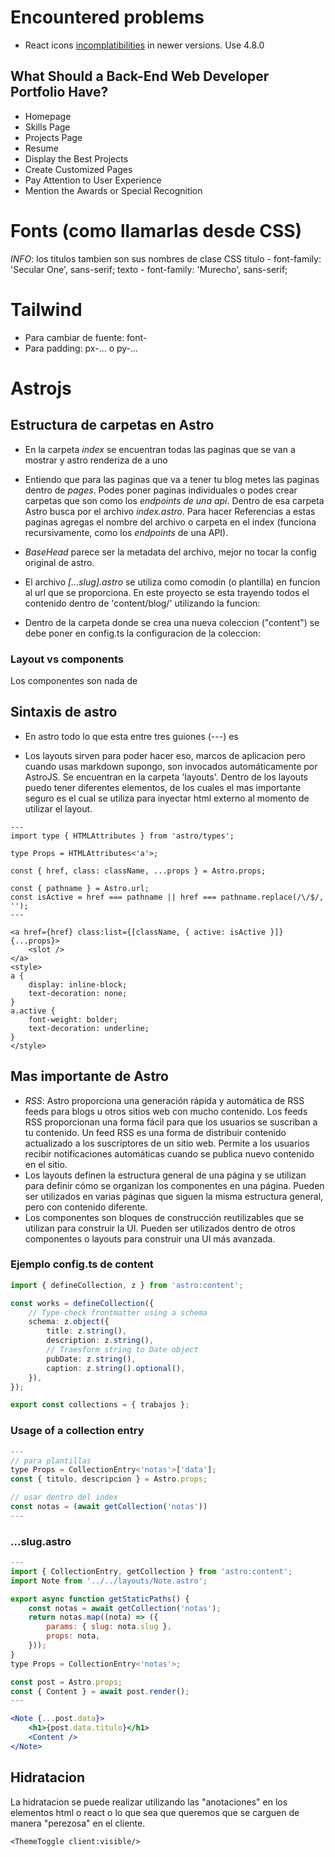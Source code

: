 # Encountered problems
- React icons [incomplatibilities](https://github.com/withastro/astro/issues/7629) in newer versions. Use 4.8.0

## What Should a Back-End Web Developer Portfolio Have?
- Homepage
- Skills Page
- Projects Page
- Resume
- Display the Best Projects
- Create Customized Pages
- Pay Attention to User Experience
- Mention the Awards or Special Recognition

# Fonts (como llamarlas desde CSS)

_INFO_: los titulos tambien son sus nombres de clase CSS
titulo - font-family: 'Secular One', sans-serif;
texto - font-family: 'Murecho', sans-serif;

# Tailwind

- Para cambiar de fuente: font-<fuente>
- Para padding: px-... o py-...

# Astrojs

## Estructura de carpetas en Astro

- En la carpeta _index_ se encuentran todas las paginas que se van a mostrar y astro renderiza de a uno
- Entiendo que para las paginas que va a tener tu blog metes las paginas dentro de _pages_. Podes poner paginas individuales o podes crear carpetas que son como los _endpoints de una api_. Dentro de esa carpeta Astro busca por el archivo _index.astro_. Para hacer Referencias a estas paginas agregas el nombre del archivo o carpeta en el index (funciona recursivamente, como los _endpoints_ de una API).
- _BaseHead_ parece ser la metadata del archivo, mejor no tocar la config original de astro.
- El archivo _[...slug].astro_ se utiliza como comodin (o plantilla) en funcion al url que se proporciona. En este proyecto se esta trayendo todos el contenido dentro de 'content/blog/' utilizando la funcion:

- Dentro de la carpeta donde se crea una nueva coleccion ("content") se debe poner en config.ts la configuracion de la coleccion:

### Layout vs components
Los componentes son nada de 

## Sintaxis de astro

- En astro todo lo que esta entre tres guiones (---) es <script></script>

- Los layouts sirven para poder hacer eso, marcos de aplicacion pero cuando usas markdown supongo, son invocados automáticamente por AstroJS. Se encuentran en la carpeta 'layouts'. Dentro de los layouts
  puedo tener diferentes elementos, de los cuales el mas importante seguro es _<slot />_ el cual se utiliza para inyectar html
  externo al momento de utilizar el layout.

```astro
---
import type { HTMLAttributes } from 'astro/types';

type Props = HTMLAttributes<'a'>;

const { href, class: className, ...props } = Astro.props;

const { pathname } = Astro.url;
const isActive = href === pathname || href === pathname.replace(/\/$/, '');
---

<a href={href} class:list={[className, { active: isActive }]} {...props}>
    <slot />
</a>
<style>
a {
    display: inline-block;
    text-decoration: none;
}
a.active {
    font-weight: bolder;
    text-decoration: underline;
}
</style>
```
## Mas importante de Astro

- _RSS_: Astro proporciona una generación rápida y automática de RSS feeds para blogs u otros sitios web con mucho contenido. Los feeds RSS proporcionan una forma fácil para que los usuarios se suscriban a tu contenido. Un feed RSS es una forma de distribuir contenido actualizado a los suscriptores de un sitio web. Permite a los usuarios recibir notificaciones automáticas cuando se publica nuevo contenido en el sitio.
- Los layouts definen la estructura general de una página y se utilizan para definir cómo se organizan los componentes en una página. Pueden ser utilizados en varias páginas que siguen la misma estructura general, pero con contenido diferente.
- Los componentes son bloques de construcción reutilizables que se utilizan para construir la UI. Pueden ser utilizados dentro de otros componentes o layouts para construir una UI más avanzada.

### Ejemplo config.ts de content
```typescript
import { defineCollection, z } from 'astro:content';

const works = defineCollection({
    // Type-check frontmatter using a schema
    schema: z.object({
        title: z.string(),
        description: z.string(),
        // Traesform string to Date object
        pubDate: z.string(),
        caption: z.string().optional(),
    }),
});

export const collections = { trabajos };
```

### Usage of a collection entry

```jsx
---
// para plantillas
type Props = CollectionEntry<'notas'>['data'];
const { titulo, descripcion } = Astro.props;

// usar dentro del index
const notas = (await getCollection('notas'))
---
```

### ...slug.astro
```jsx
---
import { CollectionEntry, getCollection } from 'astro:content';
import Note from '../../layouts/Note.astro';

export async function getStaticPaths() {
    const notas = await getCollection('notas');
    return notas.map((nota) => ({
        params: { slug: nota.slug },
        props: nota,
    }));
}
type Props = CollectionEntry<'notas'>;

const post = Astro.props;
const { Content } = await post.render();
---

<Note {...post.data}>
    <h1>{post.data.titulo}</h1>
    <Content />
</Note>
```

## Hidratacion
La hidratacion se puede realizar utilizando las "anotaciones" en los elementos html o react o lo que sea
que queremos que se carguen de manera "perezosa" en el cliente.

```astro
<ThemeToggle client:visible/>
```
